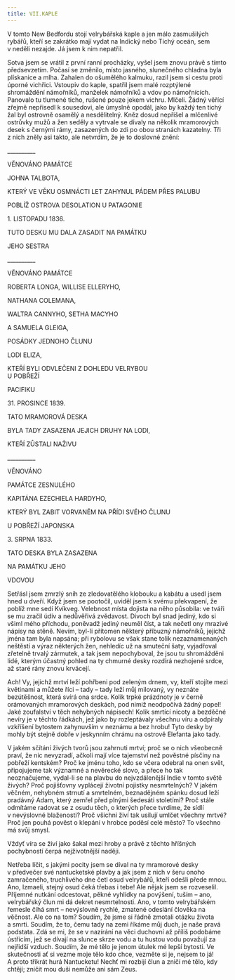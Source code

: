 ```yaml
---
title: VII.KAPLE
---
```


V tomto New Bedfordu stojí velrybářská kaple a jen málo zasmušilých rybářů, kteří se zakrátko mají vydat na Indický nebo Tichý oceán, sem v neděli nezajde. Já jsem k nim nepatřil.

Sotva jsem se vrátil z první ranní procházky, vyšel jsem znovu právě s tímto předsevzetím. Počasí se změnilo, místo jasného, slunečného chladna byla plískanice a mlha. Zahalen do ošumělého kalmuku, razil jsem si cestu proti úporné vichřici. Vstoupiv do kaple, spatřil jsem malé rozptýlené shromáždění námořníků, manželek námořníků a vdov po námořnících. Panovalo tu tlumené ticho, rušené pouze jekem vichru. Mlčeli. Žádný věřící zřejmě nepřisedl k sousedovi, ale úmyslně opodál, jako by každý ten tichý žal byl ostrovně osamělý a nesdělitelný. Kněz dosud nepřišel a mlčenlivé ostrůvky mužů a žen seděly a vytrvale se dívaly na několik mramorových desek s černými rámy, zasazených do zdi po obou stranách kazatelny. Tři z nich zněly asi takto, ale netvrdím, že je to doslovné znění:

\_\_\_\_\_\_\_\_\_\_

VĚNOVÁNO PAMÁTCE

JOHNA TALBOTA,

KTERÝ VE VĚKU OSMNÁCTI LET ZAHYNUL PÁDEM PŘES PALUBU

POBLÍŽ OSTROVA DESOLATION U PATAGONIE

1\. LISTOPADU 1836.

TUTO DESKU MU DALA ZASADIT NA PAMÁTKU

JEHO SESTRA

\_\_\_\_\_\_\_\_\_\_

VĚNOVÁNO PAMÁTCE

ROBERTA LONGA, WILLISE ELLERYHO,

NATHANA COLEMANA,

WALTRA CANNYHO, SETHA MACYHO

A SAMUELA GLEIGA,

POSÁDKY JEDNOHO ČLUNU

LODI ELIZA,

KTEŘÍ BYLI ODVLEČENI Z DOHLEDU VELRYBOU  
U POBŘEŽÍ

PACIFIKU

31\. PROSINCE 1839.

TATO MRAMOROVÁ DESKA

BYLA TADY ZASAZENA JEJICH DRUHY NA LODI,

KTEŘÍ ZŮSTALI NAŽIVU

\_\_\_\_\_\_\_\_\_\_

VĚNOVÁNO

PAMÁTCE ZESNULÉHO

KAPITÁNA EZECHIELA HARDYHO,

KTERÝ BYL ZABIT VORVANĚM NA PŘÍDI SVÉHO ČLUNU

U POBŘEŽÍ JAPONSKA

3\. SRPNA 1833.

TATO DESKA BYLA ZASAZENA

NA PAMÁTKU JEHO

VDOVOU

Setřásl jsem zmrzlý sníh ze zledovatělého klobouku a kabátu a usedl jsem hned u dveří. Když jsem se pootočil, uviděl jsem k svému překvapení, že poblíž mne sedí Kvíkveg. Velebnost místa dojista na něho působila: ve tváři se mu zračil údiv a nedůvěřivá zvědavost. Divoch byl snad jediný, kdo si všiml mého příchodu, poněvadž jediný neuměl číst, a tak nečetl ony mrazivé nápisy na stěně. Nevím, byl-li přítomen některý příbuzný námořníků, jejichž jména tam byla napsána; při rybolovu se však stane tolik nezaznamenaných neštěstí a výraz některých žen, nehledíc už na smuteční šaty, vyjadřoval zřetelně trvalý zármutek, a tak jsem nepochyboval, že jsou tu shromážděni lidé, kterým účastný pohled na ty chmurné desky rozdírá nezhojené srdce, až staré rány znovu krvácejí.

Ach! Vy, jejichž mrtví leží pohřbeni pod zeleným drnem, vy, kteří stojíte mezi květinami a můžete říci – tady – tady leží můj milovaný, vy neznáte bezútěšnost, která svírá ona srdce. Kolik trpké prázdnoty je v černě orámovaných mramorových deskách, pod nimiž neodpočívá žádný popel! Jaké zoufalství v těch nehybných nápisech! Kolik smrtící nicoty a bezděčné nevíry je v těchto řádkách, jež jako by rozleptávaly všechnu víru a odpíraly vzkříšení bytostem zahynuvším v neznámu a bez hrobu! Tyto desky by mohly být stejně dobře v jeskynním chrámu na ostrově Elefanta jako tady.

V jakém sčítání živých tvorů jsou zahrnuti mrtví; proč se o nich všeobecně praví, že nic nevyzradí, ačkoli mají více tajemství než pověstné písčiny na pobřeží kentském? Proč ke jménu toho, kdo se včera odebral na onen svět, připojujeme tak významné a nevěrecké slovo, a přece ho tak neoznačujeme, vydal-li se na plavbu do nejvzdálenější Indie v tomto světě živých? Proč pojišťovny vyplácejí životní pojistky nesmrtelných? V jakém věčném, nehybném strnutí a smrtelném, beznadějném spánku dosud leží pradávný Adam, který zemřel před plnými šedesáti stoletími? Proč stále odmítáme radovat se z osudu těch, o kterých přece tvrdíme, že sídlí v nevýslovné blaženosti? Proč všichni živí tak usilují umlčet všechny mrtvé? Proč jen pouhá pověst o klepání v hrobce poděsí celé město? To všechno má svůj smysl.

Vždyť víra se živí jako šakal mezi hroby a právě z těchto hříšných pochybností čerpá nejživotnější naději.

Netřeba líčit, s jakými pocity jsem se díval na ty mramorové desky v předvečer své nantucketské plavby a jak jsem z nich v šeru onoho zamračeného, truchlivého dne četl osud velrybářů, kteří odešli přede mnou. Ano, Izmaeli, stejný osud čeká třebas i tebe! Ale nějak jsem se rozveselil. Příjemné nutkání odcestovat, pěkné vyhlídky na povýšení, tuším – ano, velrybářský člun mi dá dekret nesmrtelnosti. Ano, v tomto velrybářském řemesle číhá smrt – nevýslovně rychlé, zmatené odeslání člověka na věčnost. Ale co na tom? Soudím, že jsme si řádně zmotali otázku života a smrti. Soudím, že to, čemu tady na zemi říkáme můj duch, je naše pravá podstata. Zdá se mi, že se v nazírání na věci duchovní až příliš podobáme ústřicím, jež se dívají na slunce skrze vodu a tu hustou vodu považují za nejřidší vzduch. Soudím, že mé tělo je jenom útulek mé lepší bytosti. Ve skutečnosti ať si vezme moje tělo kdo chce, vezměte si je, nejsem to já! A proto třikrát hurá Nantucketu! Nechť mi rozbijí člun a zničí mé tělo, kdy chtějí; zničit mou duši nemůže ani sám Zeus.
